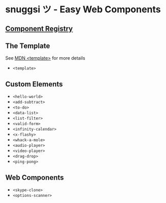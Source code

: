 # snuggsi ツ - Easy Web Components


## [Component Registry](http://snuggsi.herokuapp.com/examples)


## The Template

See [MDN &lt;template&gt;](https://developer.mozilla.org/en-US/docs/Web/HTML/Element/template)
for more details

  - `<template>`


## Custom Elements

  - `<hello-world>`
  - `<add-subtract>`
  - `<to-do>`
  - `<data-list>`
  - `<list-filter>`
  - `<valid-form>`
  - `<infinity-calendar>`
  - `<x-flashy>`
  - `<whack-a-mole>`
  - `<audio-player>`
  - `<video-player>`
  - `<drag-drop>`
  - `<ping-pong>`


## Web Components

  - `<skype-clone>`
  - `<options-scanner>`


